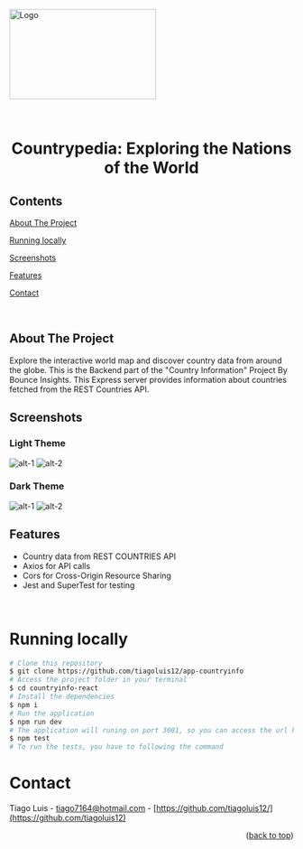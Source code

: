 <a target="_blank" rel="noopener noreferrer" href="https://bounceinsights.com/wp-content/uploads/2020/06/method-draw-image-1.svg"><img src="https://bounceinsights.com/wp-content/uploads/2020/06/method-draw-image-1.svg" alt="Logo" width="260" height="160" style="max-width: 100%;"></a>

<!-- PROJECT LOGO -->

<br />
<div align="center">
  <h1 align="center">Countrypedia: Exploring the Nations of the World</h3>
</div>

<!-- TABLE OF CONTENTS -->

## Contents

<p align="center">
    <p><a href="#about-the-project" title=" go to About the Project">About The Project</a></p>
    <p><a href="#running-locally" title=" go to Running locally">Running locally</a></p>
    <p><a href="#screenshots" title=" go to Screenshots">Screenshots</a></p>
    <p><a href="#features" title=" go to Features">Features</a></p>
    <p><a href="#contact" title=" go to Contact">Contact</a></p>
  </p>

<br>
<!-- ABOUT THE PROJECT -->

## About The Project

Explore the interactive world map and discover country data from around the globe.
This is the Backend part of the "Country Information" Project By Bounce Insights. This Express server provides information about countries fetched from the REST Countries API.

## Screenshots

### Light Theme

![alt-1](images/light_theme/Search_Popup.png)
![alt-2](images/light_theme/Country_Page.png)

### Dark Theme

![alt-1](images/dark_theme/Search_Popup.png)
![alt-2](images/dark_theme/Country_Page.png)

## Features

- Country data from REST COUNTRIES API
- Axios for API calls
- Cors for Cross-Origin Resource Sharing
- Jest and SuperTest for testing

<br>

# Running locally

```bash
# Clone this repository
$ git clone https://github.com/tiagoluis12/app-countryinfo
# Access the project folder in your terminal
$ cd countryinfo-react
# Install the dependencies
$ npm i
# Run the application
$ npm run dev
# The application will runing on port 3001, so you can access the url http://localhost:3001 to do the requests.
$ npm test
# To run the tests, you have to following the command
```

# Contact

Tiago Luis - tiago7164@hotmail.com - [https://github.com/tiagoluis12/](https://github.com/tiagoluis12)

<p align="right">(<a href="#top">back to top</a>)</p>
